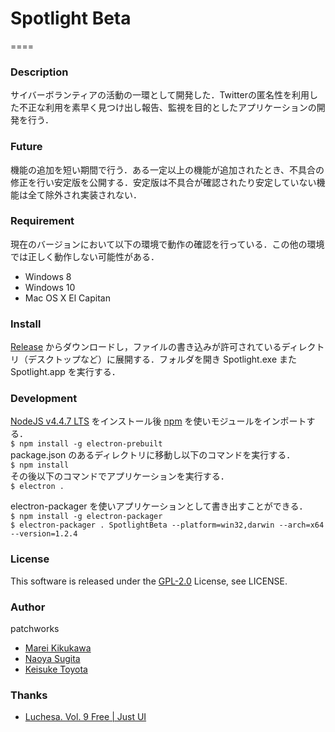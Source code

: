 # Spotlight Beta
====

### Description
サイバーボランティアの活動の一環として開発した．Twitterの匿名性を利用した不正な利用を素早く見つけ出し報告、監視を目的としたアプリケーションの開発を行う．

### Future
機能の追加を短い期間で行う．ある一定以上の機能が追加されたとき、不具合の修正を行い安定版を公開する．安定版は不具合が確認されたり安定していない機能は全て除外され実装されない．

### Requirement
現在のバージョンにおいて以下の環境で動作の確認を行っている．この他の環境では正しく動作しない可能性がある．

- Windows 8
- Windows 10
- Mac OS X El Capitan

### Install
[Release](https://github.com/calmery/spotlight/releases) からダウンロードし，ファイルの書き込みが許可されているディレクトリ（デスクトップなど）に展開する．フォルダを開き Spotlight.exe また Spotlight.app を実行する．

### Development
[NodeJS v4.4.7 LTS](https://nodejs.org/en/) をインストール後 [npm](https://www.npmjs.com) を使いモジュールをインポートする．  
`$ npm install -g electron-prebuilt`  
package.json のあるディレクトリに移動し以下のコマンドを実行する．  
`$ npm install`  
その後以下のコマンドでアプリケーションを実行する．  
`$ electron .`

electron-packager を使いアプリケーションとして書き出すことができる．  
`$ npm install -g electron-packager`  
`$ electron-packager . SpotlightBeta --platform=win32,darwin --arch=x64 --version=1.2.4`

### License
This software is released under the [GPL-2.0](https://opensource.org/licenses/GPL-2.0) License, see LICENSE.

### Author
patchworks
- [Marei Kikukawa](https://github.com/calmery)
- [Naoya Sugita](https://github.com/naoyasugita)
- [Keisuke Toyota](https://github.com/KeisukeToyota)

### Thanks
- [Luchesa. Vol. 9 Free | Just UI](https://www.iconfinder.com/icons/669950/electric_energy_idea_lamp_light_icon#size=512)
